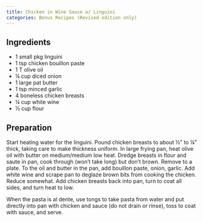 ```yaml
---
title: Chicken in Wine Sauce w/ Linguini
categories: Bonus Recipes (Revised edition only)
---
```


## Ingredients

- 1 small pkg linguini
- 1 tsp chicken bouillon paste
- 1 T olive oil
- ¼ cup diced onion
- 1 large pat butter
- 1 tsp minced garlic
- 4 boneless chicken breasts
- ¼ cup white wine
- ½ cup flour

## Preparation

Start heating water for the linguini. Pound chicken breasts to about ½” to ¼” thick, taking care to make thickness uniform. In large frying pan, heat olive oil with butter on medium/medium low heat. Dredge breasts in flour and saute in pan, cook through (won’t take long) but don’t brown. Remove to a plate. To the oil and butter in the pan, add bouillon paste, onion, garlic. Add white wine and scrape pan to deglaze brown bits from cooking the chicken. Reduce somewhat. Add chicken breasts back into pan, turn to coat all sides, and turn heat to low. 

When the pasta is al dente, use tongs to take pasta from water and put directly into pan with chicken and sauce  (do not drain or rinse), toss to coat with sauce, and serve.

